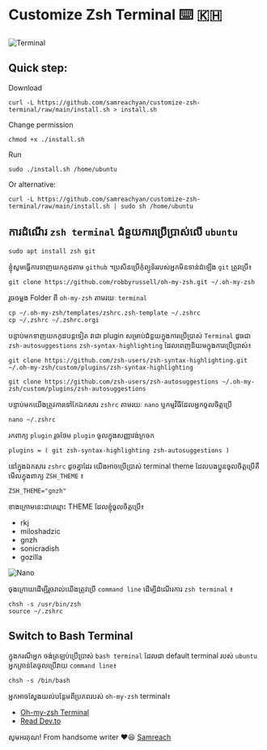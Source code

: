 # Customize Zsh Terminal ⌨️ 🇰🇭

![Terminal](https://user-images.githubusercontent.com/32268364/115517214-1c248a80-a2b1-11eb-9092-f1757a6037ff.gif)

## Quick step:

Download

```
curl -L https://github.com/samreachyan/customize-zsh-terminal/raw/main/install.sh > install.sh
```

Change permission

```
chmod +x ./install.sh
```

Run

```
sudo ./install.sh /home/ubuntu
```

Or alternative:

```
curl -L https://github.com/samreachyan/customize-zsh-terminal/raw/main/install.sh | sudo sh /home/ubuntu
```

## ការដំណើរ `zsh terminal` ជំនួយការប្រើប្រាស់លើ `ubuntu`

```
sudo apt install zsh git
```

ខ្ញុំសូមធ្វើការទាញយកកូដតាម `github` ។​ ប្រសិនប្រើកុំព្យូទ័ររបស់អ្នកមិនទាន់ដំឡើង `git` ត្រូវប្រើ៖

```
git clone https://github.com/robbyrussell/oh-my-zsh.git ~/.oh-my-zsh
```

រួចចម្លង Folder ពី `oh-my-zsh` តាមរយៈ `terminal`

```
cp ~/.oh-my-zsh/templates/zshrc.zsh-template ~/.zshrc
cp ~/.zshrc ~/.zshrc.orgi
```

បន្ទាប់មកទាញយកកូដបន្តទៀត វាជា plugin សម្រាប់ជំនួយក្នុងការប្រើប្រាស់ `Terminal` ដូចជា `zsh-autosuggestions` `zsh-syntax-highlighting` ដែលពេញនិយមក្នុងការប្រើប្រាស់៖

```
git clone https://github.com/zsh-users/zsh-syntax-highlighting.git ~/.oh-my-zsh/custom/plugins/zsh-syntax-highlighting

git clone https://github.com/zsh-users/zsh-autosuggestions ~/.oh-my-zsh/custom/plugins/zsh-autosuggestions
```

បន្ទាប់មកយើងត្រូវការទៅកែឯកសារ `zshrc` តាមរយៈ `nano` ឬកម្មវិធីដែលអ្នកចូលចិត្តប្រើ

```
nano ~/.zshrc
```

រក​ពាក្យ `plugin` រួចថែម `plugin` ចូលក្នុងសញ្ញាវង់ក្រចក

```
plugins = ( git zsh-syntax-highlighting zsh-autosuggestions )
```

នៅក្នុងឯកសារ `zshrc​` ដូចគ្នាដែរ យើងអាចប្រើប្រាស់ terminal theme ដែលបងប្អូនចូលចិត្តប្រើគឺមើលក្នុងពាក្យ `ZSH_THEME` ៖

```
ZSH_THEME="gnzh"
```

ខាងក្រោមនេះជាឈ្មោះ THEME ដែលខ្ញុំចូលចិត្តប្រើ៖

- rkj
- miloshadzic
- gnzh
- sonicradish
- gozilla

![Nano](https://user-images.githubusercontent.com/32268364/115516781-a7e9e700-a2b0-11eb-92c2-70da67476369.gif)

ចុងក្រោយដើម្បីរួចរាល់យើងត្រូវប្រើ `command line` ដើម្បីដំណើរការ `zsh terminal` ៖

```
chsh -s /usr/bin/zsh
source ~/.zshrc
```

## Switch to Bash Terminal

ក្នុងករណីអ្នក ចង់ត្រឡប់ប្រើប្រាស់ `bash terminal` ដែលជា default terminal របស់ `ubuntu` អ្នកគ្រាន់តែចូលប្រើវាយ `command line`៖

```
chsh -s /bin/bash
```

អ្នកអាចស្វែងយល់បន្តែមពីប្រភពរបស់ `oh-my-zsh` terminal៖

- [Oh-my-zsh Terminal](https://github.com/ohmyzsh/ohmyzsh)
- [Read Dev.to](https://dev.to/mskian/install-z-shell-oh-my-zsh-on-ubuntu-1804-lts-4cm4)

សូមអរគុណ! From handsome writer ❤️😆 [Samreach](https://fb.com/yan.samreach)
